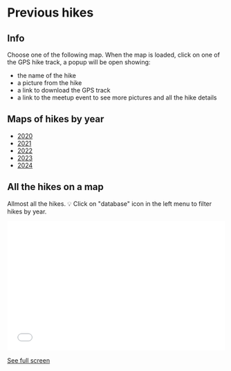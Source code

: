 # Previous hikes

## Info

Choose one of the following map. When the map is loaded, click on one of the GPS hike track, a popup will be open showing:

- the name of the hike
- a picture from the hike
- a link to download the GPS track
- a link to the meetup event to see more pictures and all the hike details

## Maps of hikes by year

- [2020](https://umap.openstreetmap.fr/en/map/grenoble-adventure-club-2020-hikes_854127)
- [2021](https://umap.openstreetmap.fr/en/map/grenoble-adventure-club-2021-hikes_854133)
- [2022](https://umap.openstreetmap.fr/en/map/grenoble-adventure-club-2022-hikes_889713)
- [2023](https://umap.openstreetmap.fr/en/map/grenoble-adventure-club-2023-hikes_894210)
- [2024](https://umap.openstreetmap.fr/en/map/grenoble-adventure-club-2024-hikes_1019589)

## All the hikes on a map

Allmost all the hikes. 💡 Click on "database" icon in the left menu to filter hikes by year.

<iframe width="100%" height="300px" frameborder="0" allowfullscreen src="//umap.openstreetmap.fr/en/map/grenoble-adventure-club-all-hikes_730469?scaleControl=false&miniMap=false&scrollWheelZoom=false&zoomControl=true&allowEdit=false&moreControl=true&searchControl=null&tilelayersControl=null&embedControl=null&datalayersControl=true&onLoadPanel=undefined&captionBar=false"></iframe><p><a href="//umap.openstreetmap.fr/en/map/grenoble-adventure-club-all-hikes_730469">See full screen</a></p>

